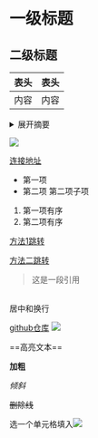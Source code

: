 <h1 id='方法一'>

# 一级标题
## 二级标题


|表头|表头|
|:-:|:-:
|内容|内容


<details><summary>展开摘要</summary>详细内容</details>


<span id='方法二'>
 
![](https://6f124247.cloudflare-imgbed-7p1.pages.dev/file/Snipaste_2024-12-05_13-06-04.png)

[连接地址](https://github.com/k1e2q3i4n5g6?tab=repositories)


- 第一项
- 第二项
    第二项子项


1. 第一项有序
2. 第二项有序



[方法1跳转](#方法一)

[方法二跳转](#方法二)


>这是一段引用


<centen><br>居中和换行</centen>



[github仓库][github]
![][image]

[github]: https://github.com/k1e2q3i4n5g6?tab=repositories


[image]: https://6f124247.cloudflare-imgbed-7p1.pages.dev/file/Snipaste_2024-12-05_13-06-04.png



==高亮文本==


**加粗**

_倾斜_

~~删除线~~



选一个单元格填入![]($第一张图片所在单元格位置$)